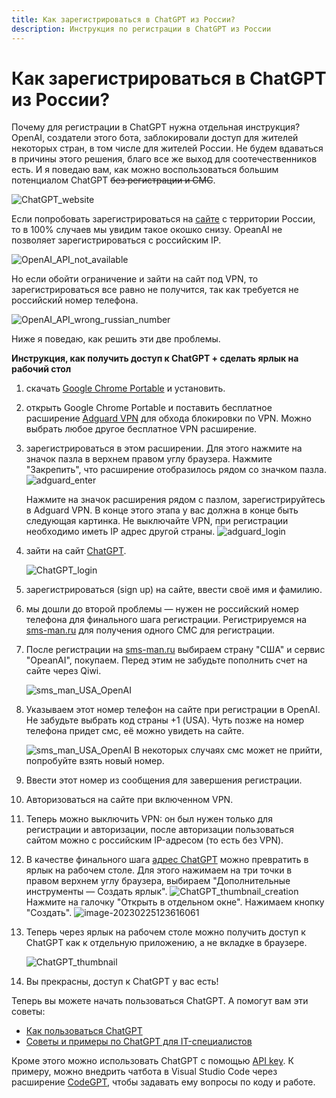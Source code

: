 ```yaml
---
title: Как зарегистрироваться в ChatGPT из России?
description: Инструкция по регистрации в ChatGPT из России
---
```

# Как зарегистрироваться в ChatGPT из России?

Почему для регистрации в ChatGPT нужна отдельная инструкция? OpenAI, создатели этого бота, заблокировали доступ для жителей некоторых стран, в том числе для жителей России. Не будем вдаваться в причины этого решения, благо все же выход для соотечественников есть. И я поведаю вам, как можно воспользоваться большим потенциалом ChatGPT ~~без регистрации и СМС~~.

![ChatGPT_website](/chatgpt_manual/images/ChatGPT_registration/ChatGPT_website.png)

Если попробовать зарегистрироваться на [сайте](https://chat.openai.com/chat) с территории России, то в 100% случаев мы увидим такое окошко снизу. OpeanAI не позволяет зарегистрироваться с российским IP.

![OpenAI_API_not_available](/chatgpt_manual/images/ChatGPT_registration/OpenAI_API_not_available.png)

Но если обойти ограничение и зайти на сайт под VPN, то зарегистрироваться все равно не получится, так как требуется не российский номер телефона.

![OpenAI_API_wrong_russian_number](/chatgpt_manual/images/ChatGPT_registration/OpenAI_API_wrong_russian_number.png)

Ниже я поведаю, как решить эти две проблемы.

**Инструкция, как получить доступ к ChatGPT + сделать ярлык на рабочий стол**

1. скачать [Google Chrome Portable](https://portableapps.com/apps/internet/google_chrome_portable) и установить.

2. открыть Google Chrome Portable и поставить бесплатное расширение [Adguard VPN](https://chrome.google.com/webstore/detail/adguard-vpn-—-free-secure/hhdobjgopfphlmjbmnpglhfcgppchgje?hl=ru) для обхода блокировки по VPN. Можно выбрать любое другое бесплатное VPN расширение.

3. зарегистрироваться в этом расширении. Для этого нажмите на значок пазла в верхнем правом углу браузера. Нажмите "Закрепить", что расширение отобразилось рядом со значком пазла.
   ![adguard_enter](/chatgpt_manual/images/ChatGPT_registration/adguard_in_chrome.png)

   Нажмите на значок расширения рядом с пазлом, зарегистрируйтесь в Adguard VPN. В конце этого этапа у вас должна в конце быть следующая картинка. Не выключайте VPN, при регистрации необходимо иметь IP адрес другой страны.
   ![adguard_login](/chatgpt_manual/images/ChatGPT_registration/adguard_login.png)

4. зайти на сайт [ChatGPT](https://chat.openai.com/chat).

   ![ChatGPT_login](/chatgpt_manual/images/ChatGPT_registration/ChatGPT_login.png)

5. зарегистрироваться (sign up) на сайте, ввести своё имя и фамилию.

6. мы дошли до второй проблемы — нужен не российский номер телефона для финального шага регистрации. Регистрируемся на [sms-man.ru](https://sms-man.ru/) для получения одного  СМС для регистрации.

7. После регистрации на [sms-man.ru](https://sms-man.ru/) выбираем страну "США" и сервис "OpeanAI", покупаем. Перед этим не забудьте пополнить счет на сайте через Qiwi.

   ![sms_man_USA_OpenAI](/chatgpt_manual/images/ChatGPT_registration/sms_man_USA_OpenAI.png)

8. Указываем этот номер телефон на сайте при регистрации в OpenAI. Не забудьте выбрать код страны +1 (USA). Чуть позже на номер телефона придет смс, её можно увидеть на сайте.

   ![sms_man_USA_OpenAI](/chatgpt_manual/images/ChatGPT_registration/sms_man_USA_OpenAI_SMS.png)
   В некоторых случаях смс может не прийти, попробуйте взять новый номер.

9. Ввести этот номер из сообщения для завершения регистрации.

10. Авторизоваться на сайте при включенном VPN.

11. Теперь можно выключить VPN: он был нужен только для регистрации и авторизации, после авторизации пользоваться сайтом можно с российским IP-адресом (то есть без VPN).

12. В качестве финального шага [адрес ChatGPT](https://chat.openai.com/chat) можно превратить в ярлык на рабочем столе. Для этого нажимаем на три точки в правом верхнем углу браузера, выбираем "Дополнительные инструменты — Создать ярлык".
    ![ChatGPT_thumbnail_creation](/chatgpt_manual/images/ChatGPT_registration/ChatGPT_thumbnail_creation.png)
    Нажмите на галочку "Открыть в отдельном окне". Нажимаем кнопку "Создать".
    ![image-20230225123616061](/chatgpt_manual/images/ChatGPT_registration/ChatGPT_thumbnail_creation_2.png)

13. Теперь через ярлык на рабочем столе можно получить доступ к ChatGPT как к отдельную приложению, а не вкладке в браузере.

    ![ChatGPT_thumbnail](/chatgpt_manual/images/ChatGPT_registration/ChatGPT_thumbnail.png)

14. Вы прекрасны, доступ к ChatGPT у вас есть!

Теперь вы можете начать пользоваться ChatGPT. А помогут вам эти советы:

- [Как пользоваться ChatGPT](/chatgpt_manual/pages/ChatGPT_usage)
- [Советы и примеры по ChatGPT для IT-специалистов](/chatgpt_manual/pages/ChatGPT_IT_usage)

Кроме этого можно использовать ChatGPT с помощью [API key](https://platform.openai.com/account/api-keys). К примеру, можно внедрить чатбота в Visual Studio Code через расширение [CodeGPT](https://code-gpt-docs.vercel.app/), чтобы задавать ему вопросы по коду и работе.